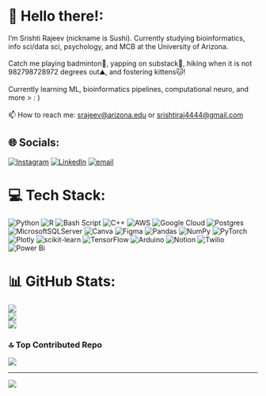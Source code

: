 # 👋 Hello there!:
I’m Srishti Rajeev (nickname is Sushi). Currently studying bioinformatics, info sci/data sci, psychology, and MCB at the University of Arizona. <br><br>Catch me playing badminton🏸,  yapping on substack📝, hiking when it is not 982798728972 degrees out⛰️, and fostering kittens🐱!<br><br>Currently learning ML, bioinformatics pipelines, computational neuro, and more > : )<br><br>📫 How to reach me: srajeev@arizona.edu or srishtiraj4444@gmail.com


## 🌐 Socials:
[![Instagram](https://img.shields.io/badge/Instagram-%23E4405F.svg?logo=Instagram&logoColor=white)](https://instagram.com/sushisrishti) [![LinkedIn](https://img.shields.io/badge/LinkedIn-%230077B5.svg?logo=linkedin&logoColor=white)](https://linkedin.com/in/srishti-rajeev-b5b0561ab/) [![email](https://img.shields.io/badge/Email-D14836?logo=gmail&logoColor=white)](mailto:srajeev@arizona.edu) 

# 💻 Tech Stack:
![Python](https://img.shields.io/badge/python-3670A0?style=for-the-badge&logo=python&logoColor=ffdd54) ![R](https://img.shields.io/badge/r-%23276DC3.svg?style=for-the-badge&logo=r&logoColor=white) ![Bash Script](https://img.shields.io/badge/bash_script-%23121011.svg?style=for-the-badge&logo=gnu-bash&logoColor=white) ![C++](https://img.shields.io/badge/c++-%2300599C.svg?style=for-the-badge&logo=c%2B%2B&logoColor=white) ![AWS](https://img.shields.io/badge/AWS-%23FF9900.svg?style=for-the-badge&logo=amazon-aws&logoColor=white) ![Google Cloud](https://img.shields.io/badge/GoogleCloud-%234285F4.svg?style=for-the-badge&logo=google-cloud&logoColor=white) ![Postgres](https://img.shields.io/badge/postgres-%23316192.svg?style=for-the-badge&logo=postgresql&logoColor=white) ![MicrosoftSQLServer](https://img.shields.io/badge/Microsoft%20SQL%20Server-CC2927?style=for-the-badge&logo=microsoft%20sql%20server&logoColor=white) ![Canva](https://img.shields.io/badge/Canva-%2300C4CC.svg?style=for-the-badge&logo=Canva&logoColor=white) ![Figma](https://img.shields.io/badge/figma-%23F24E1E.svg?style=for-the-badge&logo=figma&logoColor=white) ![Pandas](https://img.shields.io/badge/pandas-%23150458.svg?style=for-the-badge&logo=pandas&logoColor=white) ![NumPy](https://img.shields.io/badge/numpy-%23013243.svg?style=for-the-badge&logo=numpy&logoColor=white) ![PyTorch](https://img.shields.io/badge/PyTorch-%23EE4C2C.svg?style=for-the-badge&logo=PyTorch&logoColor=white) ![Plotly](https://img.shields.io/badge/Plotly-%233F4F75.svg?style=for-the-badge&logo=plotly&logoColor=white) ![scikit-learn](https://img.shields.io/badge/scikit--learn-%23F7931E.svg?style=for-the-badge&logo=scikit-learn&logoColor=white) ![TensorFlow](https://img.shields.io/badge/TensorFlow-%23FF6F00.svg?style=for-the-badge&logo=TensorFlow&logoColor=white) ![Arduino](https://img.shields.io/badge/-Arduino-00979D?style=for-the-badge&logo=Arduino&logoColor=white) ![Notion](https://img.shields.io/badge/Notion-%23000000.svg?style=for-the-badge&logo=notion&logoColor=white) ![Twilio](https://img.shields.io/badge/Twilio-F22F46?style=for-the-badge&logo=Twilio&logoColor=white) ![Power Bi](https://img.shields.io/badge/power_bi-F2C811?style=for-the-badge&logo=powerbi&logoColor=black)
# 📊 GitHub Stats:
![](https://github-readme-stats.vercel.app/api?username=srishtisushi&theme=ambient_gradient&hide_border=true&include_all_commits=false&count_private=false)<br/>
![](https://nirzak-streak-stats.vercel.app/?user=srishtisushi&theme=ambient_gradient&hide_border=true)<br/>
![](https://github-readme-stats.vercel.app/api/top-langs/?username=srishtisushi&theme=ambient_gradient&hide_border=true&include_all_commits=false&count_private=false&layout=compact)

### 🔝 Top Contributed Repo
![](https://github-contributor-stats.vercel.app/api?username=srishtisushi&limit=5&theme=dark&combine_all_yearly_contributions=true)

---
[![](https://visitcount.itsvg.in/api?id=srishtisushi&icon=0&color=0)](https://visitcount.itsvg.in)

<!-- Proudly created with GPRM ( https://gprm.itsvg.in ) -->




